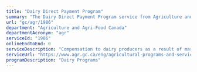 ```yaml
---
title: "Dairy Direct Payment Program"
summary: "The Dairy Direct Payment Program service from Agriculture and Agri-Food Canada is not available end-to-end online, according to the GC Service Inventory."
url: "gc/agr/1986"
department: "Agriculture and Agri-Food Canada"
departmentAcronym: "agr"
serviceId: "1986"
onlineEndtoEnd: 0
serviceDescription: "Compensation to dairy producers as a result of market access commitments made under recent international trade agreements"
serviceUrl: "https://www.agr.gc.ca/eng/agricultural-programs-and-services/dairy-direct-payment-program/?id=1566502074838"
programDescription: "Dairy Programs"
---
```

